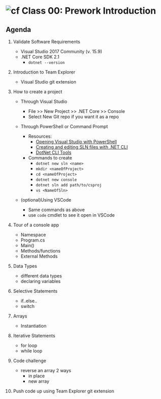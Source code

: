![cf](http://i.imgur.com/7v5ASc8.png) Class 00: Prework Introduction
=====================================

## Agenda

1. Validate Software Requirements
	- Visual Studio 2017 Community (v. 15.9)
	- .NET Core SDK 2.1
		- `dotnet --version`

2. Introduction to Team Explorer
	- Visual Studio git extension

3. How to create a project
	- Through Visual Studio
		- File >> New Project >> .NET Core >> Console
		- Select New Git repo if you want it as a repo
	- Through PowerShell or Command Prompt
		- Resources:
			- [Opening Visual Studio with PowerShell](https://www.developerbackpack.com/code-snippets/opening-visual-studio-with-powershell/)
			- [Creating and editing SLN files with .NET CLI](https://andrewlock.net/creating-and-editing-solution-files-with-the-net-cli/)
			- [DotNet CLI Tools](https://docs.microsoft.com/en-us/dotnet/core/tools/?tabs=netcore2x)
		- Commands to create
			- `dotnet new sln <name>`
			- `mkdir <nameOfProject>`
			- `cd <nameOfProject>`
			- `dotnet new console`
			- `dotnet sln add path/to/csproj`
			- `vs <NameOfSln>`

	- (optional)Using VSCode
		- Same commands as above
		- use `code` cmdlet to see it open in VSCode

4. Tour of a console app
	- Namespace
	- Program.cs
	- Main()
	- Methods/functions
	- External Methods

5. Data Types
	- different data types
	- declaring variables

6. Selective Statements
	- if..else..
	- switch

7. Arrays
	- Instantiation

8. Iterative Statements
	- for loop
	- while loop

9. Code challenge 
	- reverse an array 2 ways
		- in place
		- new array

10. Push code up using Team Explorer git extension

